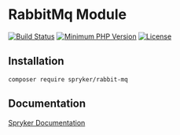 # RabbitMq Module
[![Build Status](https://travis-ci.org/spryker/rabbit-mq.svg?branch=master)](https://travis-ci.org/spryker/rabbit-mq)
[![Minimum PHP Version](https://img.shields.io/badge/php-%3E%3D%207.1-8892BF.svg)](https://php.net/)
[![License](https://img.shields.io/github/license/spryker/rabbit-mq.svg)](https://github.com/spryker/rabbit-mq/)

## Installation

```
composer require spryker/rabbit-mq
```

## Documentation

[Spryker Documentation](https://spryker.github.io)
